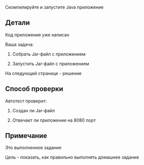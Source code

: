 Скомпилируйте и запустите Java приложение

## Детали

Код приложения уже написан

Ваша задача:

1) Собрать Jar-файл с приложением

2) Запустить Jar-файл с приложением

На следующей странице - решение

## Способ проверки

Автотест проверит:

1) Создан ли Jar-файл

2) Отвечает ли приложение на 8080 порт

## Примечание

Это выполненное задание

Цель - показать, как правильно выполнять домашнее задание